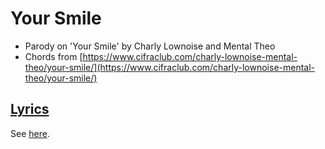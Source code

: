 # Your Smile

 * Parody on 'Your Smile'  by Charly Lownoise and Mental Theo
 * Chords from [https://www.cifraclub.com/charly-lownoise-mental-theo/your-smile/](https://www.cifraclub.com/charly-lownoise-mental-theo/your-smile/)

## [Lyrics](xx_your_smile.txt)

See [here](xx_your_smile.txt).
